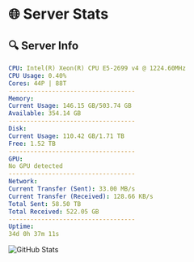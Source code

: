 # 🌐 Server Stats
## 🔍 Server Info
```yaml
CPU: Intel(R) Xeon(R) CPU E5-2699 v4 @ 1224.60MHz
CPU Usage: 0.40%
Cores: 44P | 88T
-----------------------------------
Memory:
Current Usage: 146.15 GB/503.74 GB
Available: 354.14 GB
-----------------------------------
Disk:
Current Usage: 110.42 GB/1.71 TB
Free: 1.52 TB
-----------------------------------
GPU:
No GPU detected
-----------------------------------
Network:
Current Transfer (Sent): 33.00 MB/s
Current Transfer (Received): 128.66 KB/s
Total Sent: 58.50 TB
Total Received: 522.05 GB
-----------------------------------
Uptime:
34d 0h 37m 11s
```
![GitHub Stats](https://img.shields.io/badge/Updated-2025-04-10_22:00:00-blue)